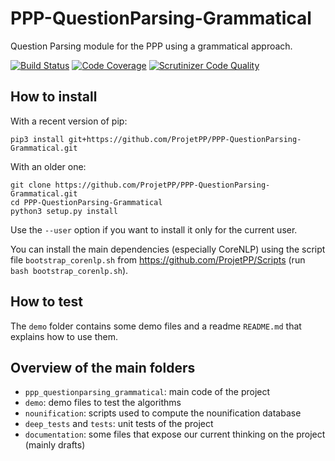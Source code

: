 # PPP-QuestionParsing-Grammatical

Question Parsing module for the PPP using a grammatical approach.

[![Build Status](https://scrutinizer-ci.com/g/ProjetPP/PPP-QuestionParsing-Grammatical/badges/build.png?b=master)](https://scrutinizer-ci.com/g/ProjetPP/PPP-QuestionParsing-Grammatical/build-status/master)
[![Code Coverage](https://scrutinizer-ci.com/g/ProjetPP/PPP-QuestionParsing-Grammatical/badges/coverage.png?b=master)](https://scrutinizer-ci.com/g/ProjetPP/PPP-QuestionParsing-Grammatical/?branch=master)
[![Scrutinizer Code Quality](https://scrutinizer-ci.com/g/ProjetPP/PPP-QuestionParsing-Grammatical/badges/quality-score.png?b=master)](https://scrutinizer-ci.com/g/ProjetPP/PPP-QuestionParsing-Grammatical/?branch=master)

## How to install

With a recent version of pip:

```
pip3 install git+https://github.com/ProjetPP/PPP-QuestionParsing-Grammatical.git
```

With an older one:

```
git clone https://github.com/ProjetPP/PPP-QuestionParsing-Grammatical.git
cd PPP-QuestionParsing-Grammatical
python3 setup.py install
```

Use the `--user` option if you want to install it only for the current user.

You can install the main dependencies (especially CoreNLP) using the script file `bootstrap_corenlp.sh` from https://github.com/ProjetPP/Scripts (run `bash bootstrap_corenlp.sh`).

## How to test

The `demo` folder contains some demo files and a readme `README.md` that explains how to use them.

## Overview of the main folders

* `ppp_questionparsing_grammatical`: main code of the project
* `demo`: demo files to test the algorithms
* `nounification`: scripts used to compute the nounification database
* `deep_tests` and `tests`: unit tests of the project
* `documentation`: some files that expose our current thinking on the project (mainly drafts)
